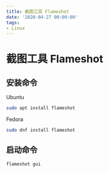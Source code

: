 ```yaml
---
title: 截图工具 Flameshot
date: '2020-04-27 00:00:00'
tags:
- Linux
---
```

# 截图工具 Flameshot

## 安装命令

Ubuntu
```bash
sudo apt install flameshot
```

Fedora
```bash
sudo dnf install flameshot
```

## 启动命令

```bash
flameshot gui
```

